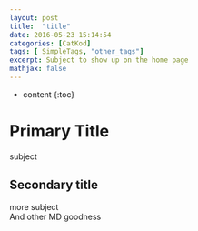 ```yaml
---
layout: post
title:  "title"
date: 2016-05-23 15:14:54
categories: [CatKod]
tags: [ SimpleTags, "other_tags"]
excerpt: Subject to show up on the home page
mathjax: false
---
```

* content
{:toc}

# Primary Title
subject

## Secondary title
more subject  
And other MD goodness

